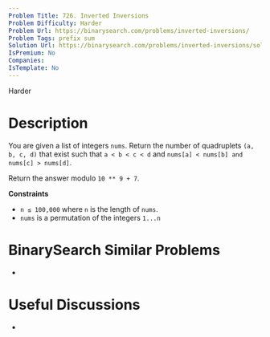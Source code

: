 ```yaml
---
Problem Title: 726. Inverted Inversions
Problem Difficulty: Harder
Problem Url: https://binarysearch.com/problems/inverted-inversions/
Problem Tags: prefix sum
Solution Url: https://binarysearch.com/problems/inverted-inversions/solutions/
IsPremium: No
Companies: 
IsTemplate: No
---
```


<span style="color: ;">Harder</span>

# Description

You are given a list of integers `nums`. Return the number of quadruplets `(a, b, c, d)` that exist such that `a < b < c < d` and `nums[a] < nums[b] and nums[c] > nums[d]`.

Return the answer modulo `10 ** 9 + 7`.

**Constraints**
- `n ≤ 100,000` where `n` is the length of `nums`.
- `nums` is a permutation of the integers `1...n`

# BinarySearch Similar Problems

- []()

# Useful Discussions

- []()
